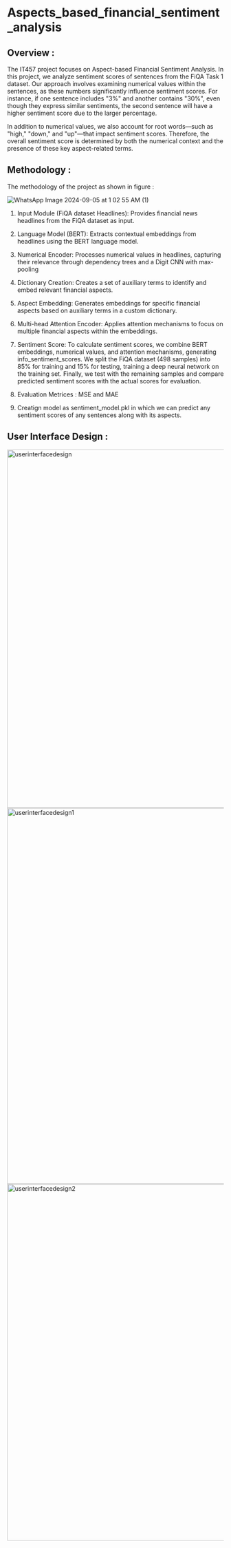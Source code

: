 # Aspects_based_financial_sentiment_analysis

## Overview : 
The IT457 project focuses on Aspect-based Financial Sentiment Analysis. In this project, we analyze sentiment scores of sentences from the FiQA Task 1 dataset. Our approach involves examining numerical values within the sentences, as these numbers significantly influence sentiment scores. For instance, if one sentence includes "3%" and another contains "30%", even though they express similar sentiments, the second sentence will have a higher sentiment score due to the larger percentage.

In addition to numerical values, we also account for root words—such as "high," "down," and "up"—that impact sentiment scores. Therefore, the overall sentiment score is determined by both the numerical context and the presence of these key aspect-related terms.

## Methodology :

The methodology of the project as shown in figure :

![WhatsApp Image 2024-09-05 at 1 02 55 AM (1)](https://github.com/user-attachments/assets/7c5db4b0-2eb8-45c2-b7b9-1c5af07fbed6)

1) Input Module (FiQA dataset Headlines): Provides financial news headlines from the FiQA dataset as input.

2) Language Model (BERT): Extracts contextual embeddings from headlines using the BERT language model.

3) Numerical Encoder: Processes numerical values in headlines, capturing their relevance through dependency trees and a Digit CNN with max-pooling
   
4) Dictionary Creation: Creates a set of auxiliary terms to identify and embed relevant financial aspects.
   
6) Aspect Embedding: Generates embeddings for specific financial aspects based on auxiliary terms in a custom dictionary.

7) Multi-head Attention Encoder: Applies attention mechanisms to focus on multiple financial aspects within the embeddings.

8) Sentiment Score: To calculate sentiment scores, we combine BERT embeddings, numerical values, and attention mechanisms, generating info_sentiment_scores. We split the FiQA dataset (498 samples) into 85% for training and 15% for testing, training a deep neural network on the training set. Finally, we test with the remaining samples and compare predicted sentiment scores with the actual scores for evaluation.

9) Evaluation Metrices : MSE and MAE

10) Creatign model as sentiment_model.pkl in which we can predict any sentiment scores of any sentences along with its aspects.
## User Interface Design :

<img width="833" alt="userinterfacedesign" src="https://github.com/user-attachments/assets/2806c16b-2c04-4c4e-be75-a390ad3c98c7">

<img width="874" alt="userinterfacedesign1" src="https://github.com/user-attachments/assets/afcb502b-1d89-48ab-9652-7897d7a5e799">

<img width="829" alt="userinterfacedesign2" src="https://github.com/user-attachments/assets/c8b026e1-4bec-43b2-a65f-b31c0c910e11">




